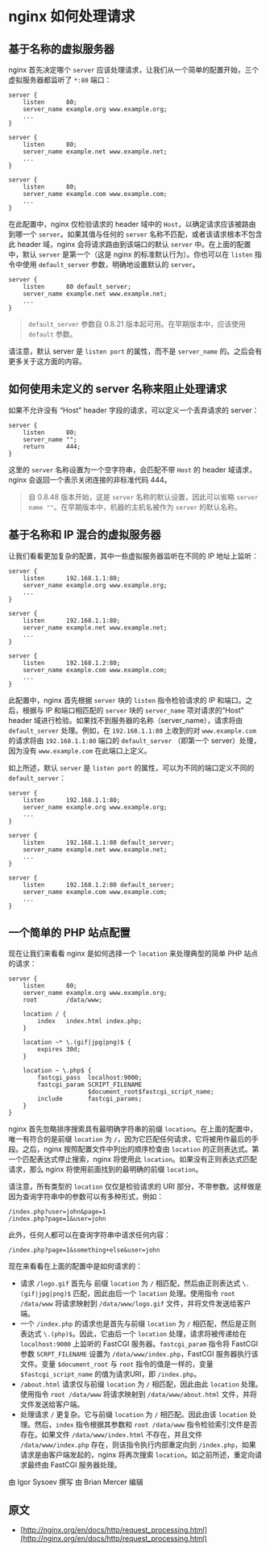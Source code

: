 # nginx 如何处理请求

## 基于名称的虚拟服务器
nginx 首先决定哪个 `server` 应该处理请求，让我们从一个简单的配置开始，三个虚拟服务器都监听了 `*:80` 端口：

```nginx
server {
    listen      80;
    server_name example.org www.example.org;
    ...
}

server {
    listen      80;
    server_name example.net www.example.net;
    ...
}

server {
    listen      80;
    server_name example.com www.example.com;
    ...
}
```

在此配置中，nginx 仅检验请求的 header 域中的 `Host`，以确定请求应该被路由到哪一个 `server`。如果其值与任何的 `server` 名称不匹配，或者该请求根本不包含此 header 域，nginx 会将请求路由到该端口的默认 `server` 中。在上面的配置中，默认 `server` 是第一个（这是 nginx 的标准默认行为）。你也可以在 `listen` 指令中使用 `default_server` 参数，明确地设置默认的 `server`。

```nginx
server {
    listen      80 default_server;
    server_name example.net www.example.net;
    ...
}
```

> `default_server` 参数自 0.8.21 版本起可用。在早期版本中，应该使用 `default` 参数。

请注意，默认 server 是 `listen port` 的属性，而不是 `server_name` 的。之后会有更多关于这方面的内容。

## 如何使用未定义的 server 名称来阻止处理请求
如果不允许没有 “Host” header 字段的请求，可以定义一个丢弃请求的 server：

```nginx
server {
    listen      80;
    server_name "";
    return      444;
}
```

这里的 `server` 名称设置为一个空字符串，会匹配不带 `Host` 的 header 域请求，nginx 会返回一个表示关闭连接的非标准代码 444。

> 自 0.8.48 版本开始，这是 `server` 名称的默认设置，因此可以省略 `server name ""`。在早期版本中，机器的主机名被作为 `server` 的默认名称。

## 基于名称和 IP 混合的虚拟服务器
让我们看看更加复杂的配置，其中一些虚拟服务器监听在不同的 IP 地址上监听：

```nginx
server {
    listen      192.168.1.1:80;
    server_name example.org www.example.org;
    ...
}

server {
    listen      192.168.1.1:80;
    server_name example.net www.example.net;
    ...
}

server {
    listen      192.168.1.2:80;
    server_name example.com www.example.com;
    ...
}
```

此配置中，nginx 首先根据 `server` 块的 `listen` 指令检验请求的 IP 和端口。之后，根据与 IP 和端口相匹配的 `server` 块的 `server_name` 项对请求的“Host” header 域进行检验。如果找不到服务器的名称（server_name），请求将由 `default_server` 处理。例如，在 `192.168.1.1:80` 上收到的对 `www.example.com` 的请求将由 `192.168.1.1:80` 端口的 `default_server` （即第一个 server）处理，因为没有 `www.example.com` 在此端口上定义。

如上所述，默认 `server` 是 `listen port` 的属性，可以为不同的端口定义不同的 `default_server`：

```nginx
server {
    listen      192.168.1.1:80;
    server_name example.org www.example.org;
    ...
}

server {
    listen      192.168.1.1:80 default_server;
    server_name example.net www.example.net;
    ...
}

server {
    listen      192.168.1.2:80 default_server;
    server_name example.com www.example.com;
    ...
}
```

## 一个简单的 PHP 站点配置
现在让我们来看看 nginx 是如何选择一个 `location` 来处理典型的简单 PHP 站点的请求：

```nginx
server {
    listen      80;
    server_name example.org www.example.org;
    root        /data/www;

    location / {
        index   index.html index.php;
    }

    location ~* \.(gif|jpg|png)$ {
        expires 30d;
    }

    location ~ \.php$ {
        fastcgi_pass  localhost:9000;
        fastcgi_param SCRIPT_FILENAME
                      $document_root$fastcgi_script_name;
        include       fastcgi_params;
    }
}
```

nginx 首先忽略排序搜索具有最明确字符串的前缀 `location`。在上面的配置中，唯一有符合的是前缀 `location` 为 `/`，因为它匹配任何请求，它将被用作最后的手段。之后，nginx 按照配置文件中列出的顺序检查由 `location` 的正则表达式。第一个匹配表达式停止搜索，nginx 将使用此 `location`。如果没有正则表达式匹配请求，那么 nginx 将使用前面找到的最明确的前缀 `location`。

请注意，所有类型的 `location` 仅仅是检验请求的 URI 部分，不带参数。这样做是因为查询字符串中的参数可以有多种形式，例如：

```
/index.php?user=john&page=1
/index.php?page=1&user=john
```

此外，任何人都可以在查询字符串中请求任何内容：

```
/index.php?page=1&something+else&user=john
```

现在来看看在上面的配置中是如何请求的：
- 请求 `/logo.gif` 首先与 前缀 `location` 为 `/` 相匹配，然后由正则表达式 `\.(gif|jpg|png)$` 匹配，因此由后一个 `location` 处理。使用指令 `root /data/www` 将请求映射到 `/data/www/logo.gif` 文件，并将文件发送给客户端。
- 一个 `/index.php` 的请求也是首先与前缀 `location` 为 `/` 相匹配，然后是正则表达式 `\.(php)$`。因此，它由后一个 `location` 处理，请求将被传递给在 `localhost:9000` 上监听的 FastCGI 服务器。`fastcgi_param` 指令将 FastCGI 参数 `SCRPT_FILENAME` 设置为 `/data/www/index.php`，FastCGI 服务器执行该文件。变量 `$document_root` 与 `root` 指令的值是一样的，变量 `$fastcgi_script_name` 的值为请求URI，即 `/index.php`。
- `/about.html` 请求仅与前缀 `location` 为 `/` 相匹配，因此由此 `location` 处理。使用指令 `root /data/www` 将请求映射到 `/data/www/about.html` 文件，并将文件发送给客户端。
- 处理请求 `/` 更复杂。它与前缀 `location` 为 `/` 相匹配。因此由该 `location` 处理。然后，`index` 指令根据其参数和 `root /data/www` 指令检验索引文件是否存在。如果文件 `/data/www/index.html` 不存在，并且文件 `/data/www/index.php` 存在，则该指令执行内部重定向到 `/index.php`，如果请求是由客户端发起的，nginx 将再次搜索 `location`。如之前所述，重定向请求最终由 FastCGI 服务器处理。

由 Igor Sysoev 撰写
由 Brian Mercer 编辑

## 原文
- [http://nginx.org/en/docs/http/request_processing.html](http://nginx.org/en/docs/http/request_processing.html)
